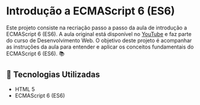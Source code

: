 # Introdução a ECMAScript 6 (ES6)

Este projeto consiste na recriação passo a passo da aula de introdução a ECMAScript 6 (ES6). A aula original está disponível no [YouTube](https://www.youtube.com/playlist?list=PLDmMyQlP1Bz8SbYB13GBpYlPLZ9-mCcNW) e faz parte do curso de Desenvolvimento Web. O objetivo deste projeto é acompanhar as instruções da aula para entender e aplicar os conceitos fundamentais do ECMAScript 6 (ES6). 📚

## :wrench: Tecnologias Utilizadas

- HTML 5
- ECMAScript 6 (ES6)
